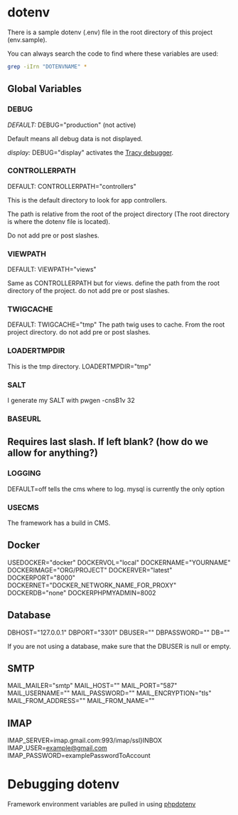 # dotenv

There is a sample dotenv (.env) file in the root directory of this project (env.sample).

You can always search the code to find where these variables are used:
```bash
grep -iIrn "DOTENVNAME" *
```

## Global Variables
### DEBUG

*DEFAULT:* DEBUG="production" (not active)

Default means all debug data is not displayed. 

*display:* DEBUG="display" activates the [Tracy debugger](https://tracy.nette.org/en/).

### CONTROLLERPATH

DEFAULT: CONTROLLERPATH="controllers"

This is the default directory to look for app controllers.

The path is relative from the root of the project directory (The root directory is where the dotenv file is located).

Do not add pre or post slashes.

### VIEWPATH

DEFAULT: VIEWPATH="views"

Same as CONTROLLERPATH but for views.
define the path from the root directory of the project.
do not add pre or post slashes.

### TWIGCACHE

DEFAULT: TWIGCACHE="tmp"
The path twig uses to cache.
From the root project directory.
do not add pre or post slashes.

### LOADERTMPDIR

This is the tmp directory.
LOADERTMPDIR="tmp"

### SALT

I generate my SALT with pwgen -cnsB1v 32

### BASEURL
Requires last slash.
If left blank? (how do we allow for anything?)
---

### LOGGING

DEFAULT=off
tells the cms where to log.
mysql is currently the only option

### USECMS

The framework has a build in CMS.

## Docker

USEDOCKER="docker"
DOCKERVOL="local"
DOCKERNAME="YOURNAME"
DOCKERIMAGE="ORG/PROJECT"
DOCKERVER="latest"
DOCKERPORT="8000"
DOCKERNET="DOCKER_NETWORK_NAME_FOR_PROXY"
DOCKERDB="none"
DOCKERPHPMYADMIN=8002

## Database
DBHOST="127.0.0.1"
DBPORT="3301"
DBUSER=""
DBPASSWORD=""
DB=""

If you are not using a database, make sure that the DBUSER is null or empty.

## SMTP
MAIL_MAILER="smtp"
MAIL_HOST=""
MAIL_PORT="587"
MAIL_USERNAME=""
MAIL_PASSWORD=""
MAIL_ENCRYPTION="tls"
MAIL_FROM_ADDRESS=""
MAIL_FROM_NAME=""

## IMAP
IMAP_SERVER=imap.gmail.com:993/imap/ssl}INBOX
IMAP_USER=example@gmail.com
IMAP_PASSWORD=examplePasswordToAccount

# Debugging dotenv

Framework environment variables are pulled in using [phpdotenv]( https://github.com/vlucas/phpdotenv)
